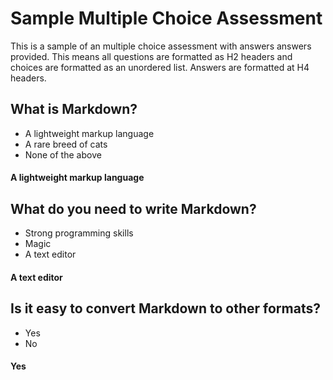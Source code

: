 # Sample Multiple Choice Assessment

[type]: <> (multiple choice)
[tags]: <> (sample, getting started, multiple choice)
[author]: <> (Wes Basinger)
[date]: <> (2017-04-15)
[subject]: <> (multiple choice sample)
[readme]: <> (This is a sample of a special type of Markdown formatting for assessments.)

This is a sample of an multiple choice assessment with answers answers provided.  This means all questions are formatted as H2 headers and choices are formatted as an unordered list.  Answers are formatted at H4 headers.

## What is Markdown?

- A lightweight markup language
- A rare breed of cats
- None of the above

#### A lightweight markup language

## What do you need to write Markdown?

- Strong programming skills
- Magic
- A text editor

#### A text editor

## Is it easy to convert Markdown to other formats?

- Yes
- No

#### Yes
